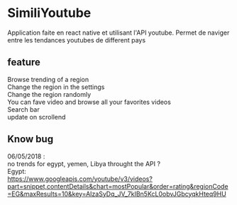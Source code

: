 # SimiliYoutube

Application faite en react native et utilisant l'API youtube.
Permet de naviger entre les tendances youtubes de different pays

## feature

Browse trending of a region </br>
Change the region in the settings</br>
Change the region randomly</br>
You can fave video and browse all your favorites videos</br>
Search bar </br>
update on scrollend </br>


## Know bug
06/05/2018 :</br>
no trends for egypt, yemen, Libya throught the API ? </br>
Egypt: </br>
https://www.googleapis.com/youtube/v3/videos?part=snippet,contentDetails&chart=mostPopular&order=rating&regionCode=EG&maxResults=10&key=AIzaSyDq_JV_7kIBn5KcL0obvJGbcyqkHteq9HU </br>

